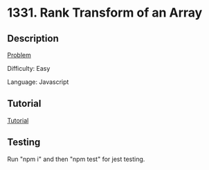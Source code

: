 # 1331. Rank Transform of an Array

## Description

[Problem](https://leetcode.com/problems/rank-transform-of-an-array/)

Difficulty: Easy

Language: Javascript

## Tutorial

[Tutorial](https://youtu.be/c15bYB5QFO4)

## Testing

Run "npm i" and then "npm test" for jest testing.
